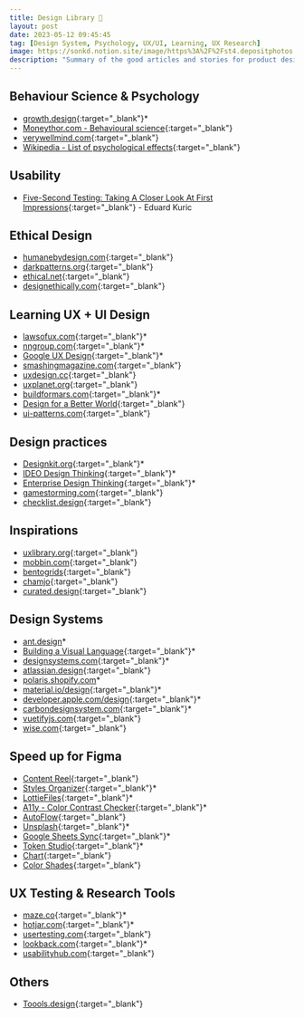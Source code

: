 ```yaml
---
title: Design Library 📗
layout: post
date: 2023-05-12 09:45:45
tag: [Design System, Psychology, UX/UI, Learning, UX Research]
image: https://sonkd.notion.site/image/https%3A%2F%2Fst4.depositphotos.com%2F1026266%2F25999%2Fi%2F600%2Fdepositphotos_259999348-stock-photo-hand-typing-on-keyboard-with.jpg?table=block&id=afdf8732-4848-4731-aa0d-6c72263fe370&spaceId=41da8a7a-8235-44b4-ab73-535734f1253a&width=2000&userId=&cache=v2
description: "Summary of the good articles and stories for product design such as DesignOps, UX Research, ..."
---
```


## Behaviour Science & Psychology
- [growth.design](https://growth.design/psychology){:target="_blank"}*
- [Moneythor.com - Behavioural science](https://www.moneythor.com/analysis-opinions/behavioural-science/){:target="_blank"}
- [verywellmind.com](https://www.verywellmind.com/){:target="_blank"}
- [Wikipedia - List of psychological effects](https://en.m.wikipedia.org/wiki/List_of_psychological_effects){:target="_blank"}

## Usability
- [Five-Second Testing: Taking A Closer Look At First Impressions](https://www.smashingmagazine.com/2023/12/five-second-testing-case-study){:target="_blank"} - Eduard Kuric

## Ethical Design
- [humanebydesign.com](https://humanebydesign.com){:target="_blank"}
- [darkpatterns.org](https://darkpatterns.org){:target="_blank"}
- [ethical.net](https://ethical.net){:target="_blank"}
- [designethically.com](https://designethically.com){:target="_blank"}

## Learning UX + UI Design
- [lawsofux.com](https://lawsofux.com){:target="_blank"}*
- [nngroup.com](https://nngroup.com){:target="_blank"}*
- [Google UX Design](https://www.coursera.org/professional-certificates/google-ux-design){:target="_blank"}*
- [smashingmagazine.com](https://smashingmagazine.com){:target="_blank"}
- [uxdesign.cc](https://uxdesign.cc){:target="_blank"}
- [uxplanet.org](https://uxplanet.org){:target="_blank"}
- [buildformars.com](https://builtformars.com/){:target="_blank"}*
- [Design for a Better World](https://dbw.jnd.org){:target="_blank"}
- [ui-patterns.com](https://ui-patterns.com/){:target="_blank"}

## Design practices
- [Designkit.org](https://www.designkit.org/methods.html){:target="_blank"}*
- [IDEO Design Thinking](https://designthinking.ideo.com/){:target="_blank"}*
- [Enterprise Design Thinking](https://www.ibm.com/design/thinking/){:target="_blank"}*
- [gamestorming.com](https://gamestorming.com/){:target="_blank"}
- [checklist.design](https://www.checklist.design/){:target="_blank"}

## Inspirations
- [uxlibrary.org](https://www.uxlibrary.org/explore/ui-design/ui-patterns-and-inspiration){:target="_blank"}
- [mobbin.com](https://mobbin.com/){:target="_blank"}
- [bentogrids](https://bentogrids.com/){:target="_blank"}
- [chamjo](https://chamjo.design){:target="_blank"}
- [curated.design](https://www.curated.design){:target="_blank"}

## Design Systems
- [ant.design](https://ant.design/)*
- [Building a Visual Language](https://airbnb.design/building-a-visual-language/){:target="_blank"}*
- [designsystems.com](https://designsystems.com){:target="_blank"}*
- [atlassian.design](https://atlassian.design){:target="_blank"}
- [polaris.shopify.com](https://polaris.shopify.com)*
- [material.io/design](https://material.io/design){:target="_blank"}*
- [developer.apple.com/design](https://developer.apple.com/design){:target="_blank"}*
- [carbondesignsystem.com](https://carbondesignsystem.com){:target="_blank"}*
- [vuetifyjs.com](https://uetifyjs.com){:target="_blank"}
- [wise.com](https://wise.com){:target="_blank"}

## Speed up for Figma
- [Content Reel](https://www.figma.com/community/plugin/731627216655469013){:target="_blank"}
- [Styles Organizer](https://www.figma.com/community/plugin/816627069580757929){:target="_blank"}*
- [LottieFiles](https://www.figma.com/community/plugin/809860933081065308){:target="_blank"}*
- [A11y - Color Contrast Checker](https://www.figma.com/community/plugin/733159460536249875){:target="_blank"}*
- [AutoFlow](https://www.figma.com/community/plugin/733902567457592893/autoflow){:target="_blank"}
- [Unsplash](https://www.figma.com/community/plugin/738454987945972471/Unsplash){:target="_blank"}*
- [Google Sheets Sync](https://www.figma.com/community/plugin/735770583268406934/Google-Sheets-Sync){:target="_blank"}*
- [Token Studio](https://tokens.studio/){:target="_blank"}*
- [Chart](https://www.figma.com/community/plugin/734590934750866002/Chart){:target="_blank"}
- [Color Shades](https://www.figma.com/community/plugin/929607085343688745/Color-Shades){:target="_blank"}

## UX Testing & Research Tools
- [maze.co](https://maze.co){:target="_blank"}*
- [hotjar.com](https://hotjar.com){:target="_blank"}*
- [usertesting.com](https://usertesting.com){:target="_blank"}
- [lookback.com](https://lookback.com){:target="_blank"}*
- [usabilityhub.com](https://usabilityhub.com){:target="_blank"}

## Others
- [Toools.design](https://www.toools.design/){:target="_blank"}